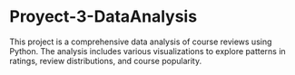 # Proyect-3-DataAnalysis
This project is a comprehensive data analysis of course reviews using Python. The analysis includes various visualizations to explore patterns in ratings, review distributions, and course popularity.
